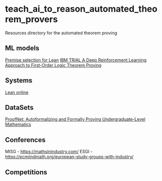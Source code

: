 # teach_ai_to_reason_automated_theorem_provers
Resources directory for the automated theorem proving 

## ML models 
[Premise selection for Lean](https://github.com/BartoszPiotrowski/lean-premise-selection)
[IBM TRIAL A Deep Reinforcement Learning Approach to First-Order Logic Theorem Proving](https://github.com/IBM/TRAIL)
## Systems 
[Lean online](https://www.ma.imperial.ac.uk/~buzzard/xena/natural_number_game/index2.html)

## DataSets 
[ProofNet: Autoformalizing and Formally Proving
Undergraduate-Level Mathematics ](https://arxiv.org/pdf/2302.12433.pdf)

## Conferences 
MISG - https://mathsinindustry.com/
ESGI - https://ecmiindmath.org/european-study-groups-with-industry/


## Competitions 


